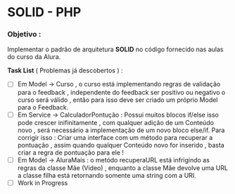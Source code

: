 # SOLID - PHP
### Objetivo :
Implementar o padrão de arquitetura **SOLID** no código fornecido nas aulas do curso da Alura.


**Task List** ( Problemas já descobertos ) :
- [ ] Em Model -> Curso , o curso está implementando regras  de validação para o feedback , independente do feedback ser positivo ou negativo o curso será válido , então para isso deve ser criado um próprio Model para o Feedback.
- [ ] Em Service -> CalculadorPontução : Possui muitos blocos if/else isso pode crescer inifinitamente , com qualquer adição de um Conteúdo novo , será necessário a implementação de um novo bloco else/if.
Para corrigir isso : Criar uma interface com um método para recuperar a pontuação , assim quando qualquer Conteúdo novo for inserido , basta criar a regra de pontuação para ele !
- [ ] Em Model -> AluraMais : o metódo recuperaURL está infrigindo as regras da classe Mãe (Video) , enquanto a classe Mãe devolve uma URL a classe filha está retornando somente uma string com a URI.
- [ ] Work in Progress
